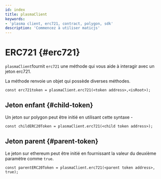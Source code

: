 ```yaml
---
id: index
title: plasmaClient
keywords:
- 'plasma client, erc721, contract, polygon, sdk'
description: 'Commencez à utiliser maticjs'
---
```


# ERC721 {#erc721}

`plasmaClient`fournit  `erc721` une méthode qui vous aide à interagir avec un jeton erc721.

La méthode renvoie un objet qui possède diverses méthodes.

```
const erc721token = plasmaClient.erc721(<token address>,<isRoot>);
```

## Jeton enfant {#child-token}

Un jeton sur polygon peut être initié en utilisant cette syntaxe -

```
const childERC20Token = plasmaClient.erc721(<child token address>);
```

## Jeton parent {#parent-token}

Le jeton sur ethereum peut être initié en fournissant la valeur du deuxième paramètre comme `true`.

```
const parentERC20Token = plasmaClient.erc721(<parent token address>, true);
```

